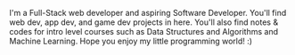 I'm a Full-Stack web developer and aspiring Software Developer. 
You'll find web dev, app dev, and game dev projects in here. You'll also find notes & codes for intro level courses such as Data Structures and Algorithms and Machine Learning. 
Hope you enjoy my little programming world! :)
